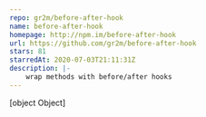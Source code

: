 ```yaml
---
repo: gr2m/before-after-hook
name: before-after-hook
homepage: http://npm.im/before-after-hook
url: https://github.com/gr2m/before-after-hook
stars: 81
starredAt: 2020-07-03T21:11:31Z
description: |-
    wrap methods with before/after hooks
---
```


[object Object]
